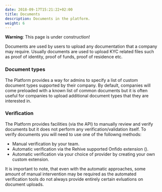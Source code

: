 ```yaml
---
date: 2018-09-17T15:21:22+02:00
title: Documents
description: Documents in the platform.
weight: 6
---
```


<aside class="warning">
	<strong>Warning</strong>: This page is under construction!
</aside>

Documents are used by users to upload any documentation that a company may require. Usually documents are used to upload KYC related files such as proof of identity, proof of funds, proof of residence etc.

### Document types

The Platform provides a way for admins to specify a list of custom document types supported by their company. By default, companies will come preloaded with a known list of common documents but it is often useful for companies to upload additional document types that they are interested in.

### Verification

The Platform provides facilities (via the API) to manually review and verify documents but it does not perform any verification/validation itself. To verify documents you will need to use one of the followng methods:

- Manual verification by your team.
- Automatic verification via the Rehive supported Onfido extension ().
- Automatic verification via your choice of provider by creating your own custom extension.

It is important to note, that even with the automatic approaches, some amount of manual intervention may be required as the automated verification tools do not always provide entirely certain evluations on document uploads.
